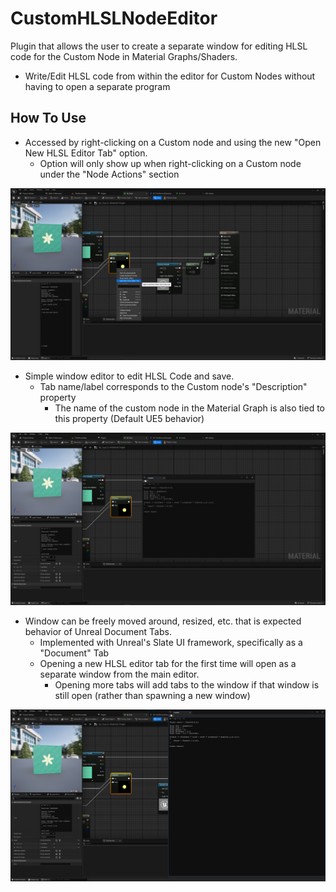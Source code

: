 # CustomHLSLNodeEditor

Plugin that allows the user to create a separate window for editing HLSL code for the Custom Node in Material Graphs/Shaders.
* Write/Edit HLSL code from within the editor for Custom Nodes without having to open a separate program


## How To Use
* Accessed by right-clicking on a Custom node and using the new "Open New HLSL Editor Tab" option.
  * Option will only show up when right-clicking on a Custom node under the "Node Actions" section

![image](Resources/ue5-hlsl-editor-contextmenu.png)


* Simple window editor to edit HLSL Code and save.
  * Tab name/label corresponds to the Custom node's "Description" property
    * The name of the custom node in the Material Graph is also tied to this property (Default UE5 behavior)

![image](Resources/ue5-hlsl-editor-window-example1.png)


* Window can be freely moved around, resized, etc. that is expected behavior of Unreal Document Tabs.
  * Implemented with Unreal's Slate UI framework, specifically as a "Document" Tab
  * Opening a new HLSL editor tab for the first time will open as a separate window from the main editor.
    * Opening more tabs will add tabs to the window if that window is still open (rather than spawning a new window)

![image](Resources/ue5-hlsl-editor-window-example2.png)